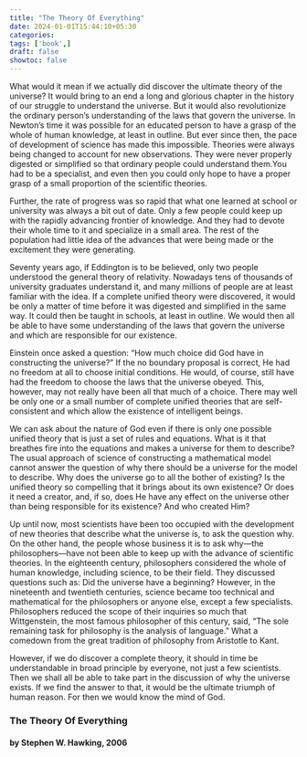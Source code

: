 ```yaml
---
title: "The Theory Of Everything"
date: 2024-01-01T15:44:10+05:30
categories:
tags: ['book',]
draft: false
showtoc: false
---
```


What would it mean if we actually did discover the ultimate theory of the universe? It would bring to an end a long and glorious chapter in the history of our struggle to understand the universe. But it would also revolutionize the ordinary person’s understanding of the laws that govern the universe. In Newton’s time it was possible for an educated person to have a grasp of the whole of human knowledge, at least in outline. But ever since then, the pace of development of science has made this impossible. Theories were always being changed to account for new observations. They were never properly digested or simplified so that ordinary people could understand them.You had to be a specialist, and even then you could only hope to have a proper grasp of a small proportion of the scientific theories.

Further, the rate of progress was so rapid that what one learned at school or university was always a bit out of date. Only a few people could keep up with the rapidly advancing frontier of knowledge. And they had to devote their whole time to it and specialize in a small area. The rest of the population had little idea of the advances that were being made or the excitement they were generating.

Seventy years ago, if Eddington is to be believed, only two people understood the general theory of relativity. Nowadays tens of thousands of university graduates understand it, and many millions of people are at least familiar with the idea. If a complete unified theory were discovered, it would be only a matter of time before it was digested and simplified in the same way. It could then be taught in schools, at least in outline. We would then all be able to have some understanding of the laws that govern the universe and which are responsible for our existence.

Einstein once asked a question: “How much choice did God have in constructing the universe?” If the no boundary proposal is correct, He had no freedom at all to choose initial conditions. He would, of course, still have had the freedom to choose the laws that the universe obeyed. This, however, may not really have been all that much of a choice. There may well be only one or a small number of complete unified theories that are self-consistent and which allow the existence of intelligent beings.

We can ask about the nature of God even if there is only one possible unified theory that is just a set of rules and equations. What is it that breathes fire into the equations and makes a universe for them to describe? The usual approach of science of constructing a mathematical model cannot answer the question of why there should be a universe for the model to describe. Why does the universe go to all the bother of existing? Is the unified theory so compelling that it brings about its own existence? Or does it need a creator, and, if so, does He have any effect on the universe other than being responsible for its existence? And who created Him?

Up until now, most scientists have been too occupied with the development of new theories that describe what the universe is, to ask the question why. On the other hand, the people whose business it is to ask why—the philosophers—have not been able to keep up with the advance of scientific theories. In the eighteenth century, philosophers considered the whole of human knowledge, including science, to be their field. They discussed questions such as: Did the universe have a beginning? However, in the nineteenth and twentieth centuries, science became too technical and mathematical for the philosophers or anyone else, except a few specialists. Philosophers reduced the scope of their inquiries so much that Wittgenstein, the most famous philosopher of this century, said, “The sole remaining task for philosophy is the analysis of language.” What a comedown from the great tradition of philosophy from Aristotle to Kant.

However, if we do discover a complete theory, it should in time be understandable in broad principle by everyone, not just a few scientists. Then we shall all be able to take part in the discussion of why the universe exists. If we find the answer to that, it would be the ultimate triumph of human reason. For then we would know the mind of God.

### The Theory Of Everything
#### by Stephen W. Hawking, 2006
